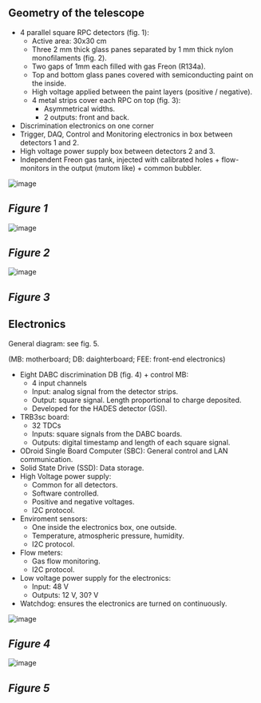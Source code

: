 ## Geometry of the telescope

- 4 parallel square RPC detectors (fig. 1):
  - Active area: 30x30 cm
  - Three 2 mm thick glass panes separated by 1 mm thick nylon monofilaments (fig. 2).
  - Two gaps of 1mm each filled with gas Freon (R134a).
  - Top and bottom glass panes covered with semiconducting paint on the inside.
  - High voltage applied between the paint layers (positive / negative).
  - 4 metal strips cover each RPC on top (fig. 3):
    - Asymmetrical widths.
    - 2 outputs: front and back.
- Discrimination electronics on one corner
- Trigger, DAQ, Control and Monitoring electronics in box between detectors 1 and 2.
- High voltage power supply box between detectors 2 and 3.
- Independent Freon gas tank, injected with calibrated holes + flow-monitors in the output (mutom like) + common bubbler.

![image](https://github.com/cayesoneira/miniTRASGO/assets/21690353/0b2716cf-5745-44cd-9137-250d9f6d70d8)

_Figure 1_
---

![image](https://github.com/cayesoneira/miniTRASGO/assets/93153458/3c83d2de-22cb-4d7d-b89d-8f52a7710ed9)

_Figure 2_
---

![image](https://github.com/cayesoneira/miniTRASGO/assets/93153458/8e34e594-e490-4610-9654-66b07d65f65d)

_Figure 3_
---

## Electronics

General diagram: see fig. 5.

(MB: motherboard; DB: daighterboard; FEE: front-end electronics)

- Eight DABC discrimination DB (fig. 4) + control MB:
  - 4 input channels
  - Input: analog signal from the detector strips.
  - Output: square signal. Length proportional to charge deposited.
  - Developed for the HADES detector (GSI).
- TRB3sc board:
  - 32 TDCs
  - Inputs: square signals from the DABC boards.
  - Outputs: digital timestamp and length of each square signal.
- ODroid Single Board Computer (SBC): General control and LAN communication.
- Solid State Drive (SSD): Data storage.
- High Voltage power supply:
  - Common for all detectors.
  - Software controlled.
  - Positive and negative voltages.
  - I2C protocol.
- Enviroment sensors:
  - One inside the electronics box, one outside.
  - Temperature, atmospheric pressure, humidity.
  - I2C protocol.
- Flow meters:
  - Gas flow monitoring.
  - I2C protocol.
- Low voltage power supply for the electronics:
  - Input: 48 V
  - Outputs: 12 V, 30? V
- Watchdog: ensures the electronics are turned on continuously.

![image](https://github.com/cayesoneira/miniTRASGO/assets/93153458/95f912cf-b274-4cfb-8519-419436ef5dd8)

_Figure 4_
---

![image](https://github.com/cayesoneira/miniTRASGO/assets/93153458/4e68e317-f61a-411e-9682-ca7ce42bb6d9)

_Figure 5_
---
